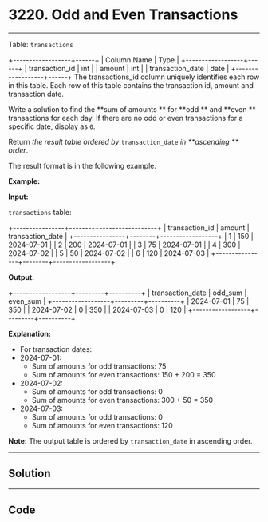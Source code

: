 # 3220. Odd and Even Transactions

---

Table: `transactions`


+------------------+------+
| Column Name      | Type | 
+------------------+------+
| transaction_id   | int  |
| amount           | int  |
| transaction_date | date |
+------------------+------+
The transactions_id column uniquely identifies each row in this table.
Each row of this table contains the transaction id, amount and transaction date.


Write a solution to find the **sum of amounts ** for **odd ** and **even ** transactions for each day. If there are no odd or even transactions for a specific date, display as `0`.

Return _the result table ordered by_ `transaction_date` _in **ascending ** order_.

The result format is in the following example.

 

**Example:**

**Input:**

`transactions` table:


+----------------+--------+------------------+
| transaction_id | amount | transaction_date |
+----------------+--------+------------------+
| 1              | 150    | 2024-07-01       |
| 2              | 200    | 2024-07-01       |
| 3              | 75     | 2024-07-01       |
| 4              | 300    | 2024-07-02       |
| 5              | 50     | 2024-07-02       |
| 6              | 120    | 2024-07-03       |
+----------------+--------+------------------+
  

**Output:**


+------------------+---------+----------+
| transaction_date | odd_sum | even_sum |
+------------------+---------+----------+
| 2024-07-01       | 75      | 350      |
| 2024-07-02       | 0       | 350      |
| 2024-07-03       | 0       | 120      |
+------------------+---------+----------+
  

**Explanation:**

  * For transaction dates: 
* 2024-07-01: 
  * Sum of amounts for odd transactions: 75
  * Sum of amounts for even transactions: 150 + 200 = 350
* 2024-07-02: 
  * Sum of amounts for odd transactions: 0
  * Sum of amounts for even transactions: 300 + 50 = 350
* 2024-07-03: 
  * Sum of amounts for odd transactions: 0
  * Sum of amounts for even transactions: 120



**Note:** The output table is ordered by `transaction_date` in ascending order.

---

## Solution



---

## Code
```python


```